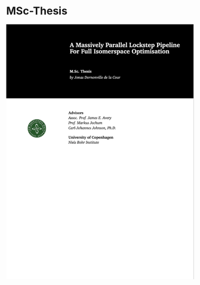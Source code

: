# MSc-Thesis

<p align="center">
    <img alt="Screenshot" src="MSc-Thesis-Screenshot.png" width="1000">
</p>
